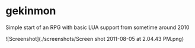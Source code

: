 # gekinmon
Simple start of an RPG with basic LUA support from sometime around 2010

![Screenshot](./screenshots/Screen shot 2011-08-05 at 2.04.43 PM.png)

